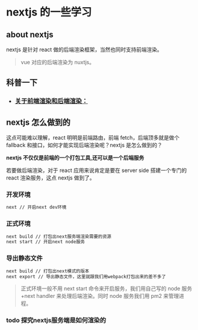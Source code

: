 # nextjs 的一些学习

## about nextjs

nextjs 是针对 react 做的后端渲染框架，当然也同时支持前端渲染。

> vue 对应的后端渲染为 nuxtjs。

## 科普一下

- ### [关于前端渲染和后端渲染：](../../backend/record/front-back-render.md)

## nextjs 怎么做到的

这点可能难以理解，react 明明是前端路由，前端 fetch，后端顶多就是做个 fallback 和接口，如何才能实现后端渲染呢？nextjs 是怎么做到的？<br/>

**nextjs 不仅仅是前端的一个打包工具,还可以是一个后端服务**

若要做后端渲染，对于 react 应用来说肯定是要在 server side 搭建一个专门的 react 渲染服务，这点 nextjs 做到了。

### 开发环境

```bash
next // 开启next dev环境
```

### 正式环境

```bash
next build // 打包出next服务端渲染需要的资源
next start // 开启next node服务
```

### 导出静态文件

```bash
next build // 打包出next模式的版本
next export // 导出静态文件，这里就跟我们用webpack打包出来的差不多了
```

> 正式环境一般不用 next start 命令来开启服务，我们用自己写的 node 服务+next handler 来处理后端渲染。同时 node 服务我们用 pm2 来管理进程。

### todo 探究nextjs服务端是如何渲染的